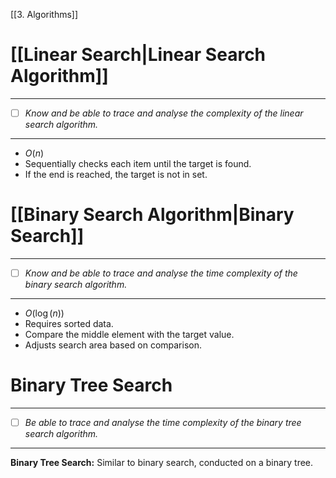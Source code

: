 [[3. Algorithms]]
# [[Linear Search|Linear Search Algorithm]]
---
- [ ] *Know and be able to trace and analyse the complexity of the linear search algorithm.*
---
- $O(n)$
- Sequentially checks each item until the target is found.
- If the end is reached, the target is not in set.
# [[Binary Search Algorithm|Binary Search]]
---
- [ ] *Know and be able to trace and analyse the time complexity of the binary search algorithm.*
---
- $O(\log (n))$
- Requires sorted data.
- Compare the middle element with the target value.
- Adjusts search area based on comparison.
# Binary Tree Search
---
- [ ] *Be able to trace and analyse the time complexity of the binary tree search algorithm.*
---
**Binary Tree Search:** Similar to binary search, conducted on a binary tree.
